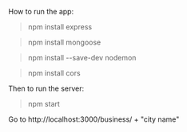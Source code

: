 How to run the app:

> npm install express

> npm install mongoose

> npm install --save-dev nodemon

>npm install cors

Then to run the server:

> npm start

Go to http://localhost:3000/business/ + "city name"
